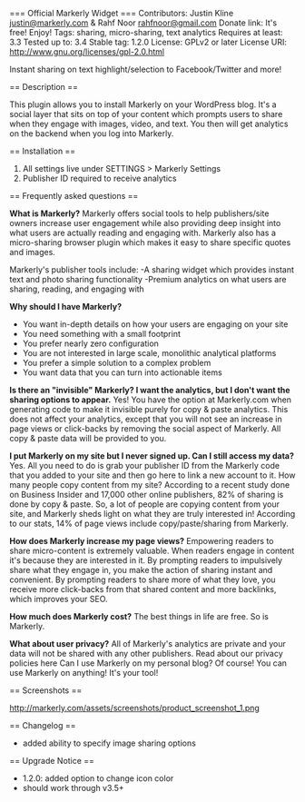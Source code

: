 === Official Markerly Widget ===
Contributors: Justin Kline <justin@markerly.com> & Rahf Noor <rahfnoor@gmail.com>
Donate link: It's free! Enjoy!
Tags: sharing, micro-sharing, text analytics
Requires at least: 3.3
Tested up to: 3.4
Stable tag: 1.2.0
License: GPLv2 or later
License URI: http://www.gnu.org/licenses/gpl-2.0.html

Instant sharing on text highlight/selection to Facebook/Twitter and more!

== Description ==

This plugin allows you to install Markerly on your WordPress blog.  It's a social layer that sits on top of your content which prompts users to share when they engage with images, video, and text.  You then will get analytics on the backend when you log into Markerly. 

== Installation ==

1. All settings live under SETTINGS > Markerly Settings
2. Publisher ID required to receive analytics

== Frequently asked questions ==

**What is Markerly?**
Markerly offers social tools to help publishers/site owners increase user engagement while also providing deep insight into what users are actually reading and engaging with. Markerly also has a micro-sharing browser plugin which makes it easy to share specific quotes and images. 

Markerly's publisher tools include: 
-A sharing widget which provides instant text and photo sharing functionality 
-Premium analytics on what users are sharing, reading, and engaging with

**Why should I have Markerly?**
- You want in-depth details on how your users are engaging on your site
- You need something with a small footprint
- You prefer nearly zero configuration
- You are not interested in large scale, monolithic analytical platforms
- You prefer a simple solution to a complex problem
- You want data that you can turn into actionable items

**Is there an "invisible" Markerly? I want the analytics, but I don't want the sharing options to appear.**
Yes! You have the option at Markerly.com when generating code to make it invisible purely for copy & paste analytics. This does not affect your analytics, except that you will not see an increase in page views or click-backs by removing the social aspect of Markerly. All copy & paste data will be provided to you.

**I put Markerly on my site but I never signed up. Can I still access my data?**
Yes. All you need to do is grab your publisher ID from the Markerly code that you added to your site and then go here to link a new account to it.
How many people copy content from my site?
According to a recent study done on Business Insider and 17,000 other online publishers, 82% of sharing is done by copy & paste. So, a lot of people are copying content from your site, and Markerly sheds light on what they are truly interested in! According to our stats, 14% of page views include copy/paste/sharing from Markerly.

**How does Markerly increase my page views?**
Empowering readers to share micro-content is extremely valuable. When readers engage in content it's because they are interested in it. By prompting readers to impulsively share what they engage in, you make the action of sharing instant and convenient. By prompting readers to share more of what they love, you receive more click-backs from that shared content and more backlinks, which improves your SEO.

**How much does Markerly cost?**
The best things in life are free. So is Markerly.

**What about user privacy?**
All of Markerly's analytics are private and your data will not be shared with any other publishers. Read about our privacy policies here
Can I use Markerly on my personal blog?
Of course! You can use Markerly on anything! It's your tool!


== Screenshots ==

http://markerly.com/assets/screenshots/product_screenshot_1.png

== Changelog == 

- added ability to specify image sharing options

== Upgrade Notice == 

- 1.2.0: added option to change icon color
- should work through v3.5+